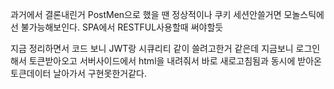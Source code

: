 과거에서 결론내린거
PostMen으로 했을 땐 정상적이나 쿠키 세션안쓸거면 모놀스틱에선 불가능해보인다. SPA에서 RESTFUL사용할때 써야할듯

지금 정리하면서
코드 보니 JWT랑 시큐리티 같이 쓸려고한거 같은데 지금보니 로그인해서 토큰받아오고 서버사이드에서 html을 내려줘서 바로 새로고침됨과 동시에 받아온 토큰데이터 날아가서 구현못한거같다.
